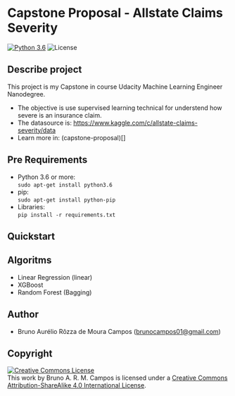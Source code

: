 # Capstone Proposal - Allstate Claims Severity
[![Python 3.6](https://img.shields.io/badge/python-3.6-blue.svg)](https://www.python.org/downloads/release/python-360/)
![License](https://img.shields.io/badge/Code%20License-MIT-blue.svg)

## Describe project 
This project is my Capstone in course Udacity Machine Learning Engineer Nanodegree.<br/>

- The objective is use supervised learning technical for understend how severe is an insurance claim.
- The datasource is: https://www.kaggle.com/c/allstate-claims-severity/data
- Learn more in: (capstone-proposal)[]

## Pre Requirements
- Python 3.6 or more:<br/>
`sudo apt-get install python3.6`
- pip:<br/>
`sudo apt-get install python-pip`
- Libraries:<br/>
`pip install -r requirements.txt`<br/>
## Quickstart

## Algoritms
- Linear Regression (linear)
- XGBoost
- Random Forest (Bagging) 



## Author
- Bruno Aurélio Rôzza de Moura Campos (brunocampos01@gmail.com)
## Copyright
<a rel="license" href="http://creativecommons.org/licenses/by-sa/4.0/"><img alt="Creative Commons License" style="border-width:0" src="https://i.creativecommons.org/l/by-sa/4.0/88x31.png" /></a><br />This work by <span xmlns:cc="http://creativecommons.org/ns#" property="cc:attributionName">Bruno A. R. M. Campos</span> is licensed under a <a rel="license" href="http://creativecommons.org/licenses/by-sa/4.0/">Creative Commons Attribution-ShareAlike 4.0 International License</a>.

